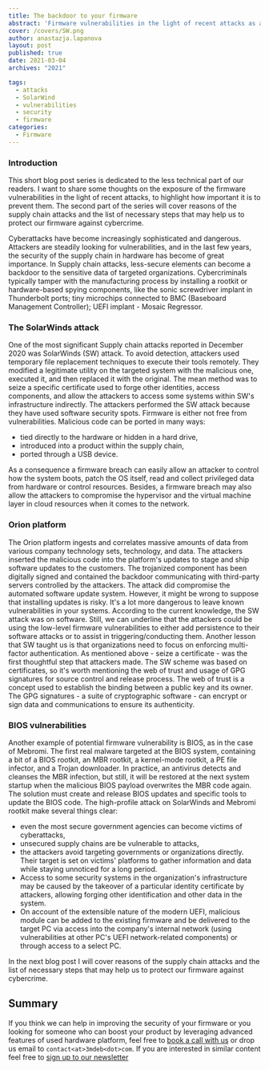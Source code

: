 ```yaml
---
title: The backdoor to your firmware
abstract: 'Firmware vulnerabilities in the light of recent attacks as a backdoor of the firmware,'
cover: /covers/SW.png
author: anastazja.lapanova
layout: post
published: true
date: 2021-03-04
archives: "2021"

tags:
  - attacks
  - SolarWind
  - vulnerabilities
  - security
  - firmware
categories:
  - Firmware
---
```

### Introduction

This short blog post series is dedicated to the less technical part of our readers. I want to share some thoughts on the exposure of the firmware vulnerabilities in the light of recent attacks, to highlight how important it is to prevent them. The second part of the series will cover reasons of the supply chain attacks and the list of necessary steps that may help us to protect our firmware against cybercrime.

Cyberattacks have become increasingly sophisticated and dangerous. Attackers are steadily looking for vulnerabilities, and in the last few years, the security of the supply chain in hardware has become of great importance. In Supply chain attacks, less-secure elements can become a backdoor to the sensitive data of targeted organizations. Cybercriminals typically tamper with the manufacturing process by installing a rootkit or hardware-based spying components, like the sonic screwdriver implant in Thunderbolt ports; tiny microchips connected to BMC (Baseboard Management Controller); UEFI implant - Mosaic Regressor.

### The SolarWinds attack

One of the most significant Supply chain attacks reported in December 2020 was SolarWinds (SW) attack. To avoid detection, attackers used temporary file replacement techniques to execute their tools remotely. They modified a legitimate utility on the targeted system with the malicious one, executed it, and then replaced it with the original. The mean method was to seize a specific certificate used to forge other identities, access components, and allow the attackers to access some systems within SW's infrastructure indirectly. The attackers performed the SW attack because they have used software security spots. Firmware is either not free from vulnerabilities. Malicious code can be ported in many ways:

- tied directly to the hardware or hidden in a hard drive,
- introduced into a product within the supply chain,
- ported through a USB device.

As a consequence a firmware breach can easily allow an attacker to control how the system boots, patch the OS itself, read and collect privileged data from hardware or control resources. Besides, a firmware breach may also allow the attackers to compromise the hypervisor and the virtual machine layer in cloud resources when it comes to the network.

### Orion platform

The Orion platform ingests and correlates massive amounts of data from various company technology sets, technology, and data. The attackers inserted the malicious code into the platform's updates to stage and ship software updates to the customers. The trojanized component has been digitally signed and contained the backdoor communicating with third-party servers controlled by the attackers. The attack did compromise the automated software update system. However, it might be wrong to suppose that installing updates is risky. It's a lot more dangerous to leave known vulnerabilities in your systems. According to the current knowledge, the SW attack was on software. Still, we can underline that the attackers could be using the low-level firmware vulnerabilities to either add persistence to their software attacks or to assist in triggering/conducting them. Another lesson that SW taught us is that organizations need to focus on enforcing multi-factor authentication. As mentioned above - seize a certificate - was the first thoughtful step that attackers made. The SW scheme was based on certificates, so it's worth mentioning the web of trust and usage of GPG signatures for source control and release process. The web of trust is a concept used to establish the binding between a public key and its owner. The GPG signatures - a suite of cryptographic software - can encrypt or sign data and communications to ensure its authenticity.

### BIOS vulnerabilities

Another example of potential firmware vulnerability is BIOS, as in the case of Mebromi. The first real malware targeted at the BIOS system, containing a bit of a BIOS rootkit, an MBR rootkit, a kernel-mode rootkit, a PE file infector, and a Trojan downloader. In practice, an antivirus detects and cleanses the MBR infection, but still, it will be restored at the next system startup when the malicious BIOS payload overwrites the MBR code again. The solution must create and release BIOS updates and specific tools to update the BIOS code. The high-profile attack on SolarWinds and Mebromi rootkit make several things clear:

- even the most secure government agencies can become victims of cyberattacks,
- unsecured supply chains are be vulnerable to attacks,
- the attackers avoid targeting governments or organizations directly. Their target is set on victims' platforms to gather information and data while staying unnoticed for a long period.
- Access to some security systems in the organization's infrastructure may be caused by the takeover of a particular identity certificate by attackers, allowing forging other identification and other data in the system.
- On account of the extensible nature of the modern UEFI, malicious module can be added to the existing firmware and be delivered to the target PC via access into the company's internal network (using vulnerabilities at other PC's UEFI network-related components) or through access to a select PC.

In the next blog post I will cover reasons of the supply chain attacks and the list of necessary steps that may help us to protect our firmware against cybercrime.


## Summary

If you think we can help in improving the security of your firmware or you
looking for someone who can boost your product by leveraging advanced features
of used hardware platform, feel free to [book a call with us](https://calendly.com/3mdeb/consulting-remote-meeting)
or drop us email to `contact<at>3mdeb<dot>com`. If you are interested in similar
content feel free to [sign up to our newsletter](http://eepurl.com/doF8GX)
